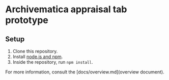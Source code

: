 # Archivematica appraisal tab prototype

## Setup

1. Clone this repository.
2. Install [node.js and npm](https://nodejs.org/download/).
3. Inside the repository, run `npm install`.

For more information, consult the [docs/overview.md](overview document).

